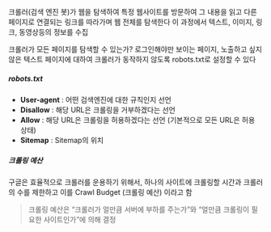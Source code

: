 
크롤러(검색 엔진 봇)가 웹을 탐색하여 특정 웹사이트를 방문하여 그 내용을 읽고 다른 페이지로 연결되는 링크를 따라가며 웹 전체를 탐색한다
이 과정에서 텍스트, 이미지, 링크, 동영상등의 정보를 수집

크롤러가 모든 페이지를 탐색할 수 있는가?
로그인해야만 보이는 페이지, 노출하고 싶지 않은 텍스트 페이지에 대하여 크롤러가 동작하지 않도록 robots.txt로 설정할 수 있다



##### robots.txt

- **User-agent** : 어떤 검색엔진에 대한 규칙인지 선언
- **Disallow** : 해당 URL은 크롤링을 거부하겠다는 선언
- **Allow** : 해당 URL은 크롤링을 허용하겠다는 선언 (기본적으로 모든 URL은 허용 상태)
- **Sitemap** : Sitemap의 위치


##### 크롤링 예산

구글은 효율적으로 크롤러를 운용하기 위해서, 하나의 사이트에 크롤링할 시간과 크롤러의 수를 제한하고 이를 Crawl Budget (크롤링 예산) 이라고 함
> 크롤링 예산은 “크롤러가 얼만큼 서버에 부하를 주는가”와 “얼만큼 크롤링이 필요한 사이트인가”에 의해 결정

